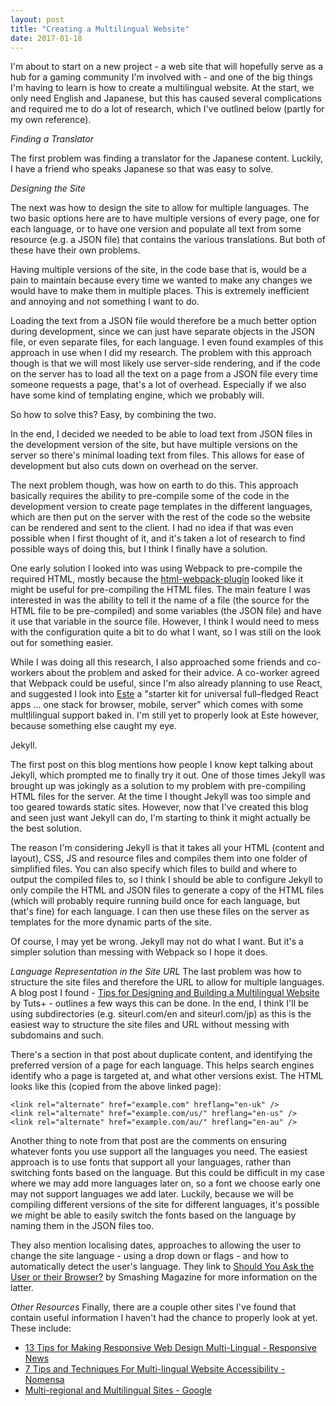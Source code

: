 ```yaml
---
layout: post
title: "Creating a Multilingual Website"
date: 2017-01-18
---
```

I'm about to start on a new project - a web site that will hopefully serve as a hub for a gaming community I'm involved with - and one of the big things I'm having to learn is how to create a multilingual website. At the start, we only need English and Japanese, but this has caused several complications and required me to do a lot of research, which I've outlined below (partly for my own reference). 

*Finding a Translator*

The first problem was finding a translator for the Japanese content. Luckily, I have a friend who speaks Japanese so that was easy to solve.

*Designing the Site*

The next was how to design the site to allow for multiple languages. The two basic options here are to have multiple versions of every page, one for each language, or to have one version and populate all text from some resource (e.g. a JSON file) that contains the various translations. But both of these have their own problems.

Having multiple versions of the site, in the code base that is, would be a pain to maintain because every time we wanted to make any changes we would have to make them in multiple places. This is extremely inefficient and annoying and not something I want to do.

Loading the text from a JSON file would therefore be a much better option during development, since we can just have separate objects in the JSON file, or even separate files, for each language. I even found examples of this approach in use when I did my research. The problem with this approach though is that we will most likely use server-side rendering, and if the code on the server has to load all the text on a page from a JSON file every time someone requests a page, that's a lot of overhead. Especially if we also have some kind of templating engine, which we probably will.

So how to solve this? Easy, by combining the two.

In the end, I decided we needed to be able to load text from JSON files in the development version of the site, but have multiple versions on the server so there's minimal loading text from files. This allows for ease of development but also cuts down on overhead on the server. 

The next problem though, was how on earth to do this. This approach basically requires the ability to pre-compile some of the code in the development version to create page templates in the different languages, which are then put on the server with the rest of the code so the website can be rendered and sent to the client. I had no idea if that was even possible when I first thought of it, and it's taken a lot of research to find possible ways of doing this, but I think I finally have a solution.

One early solution I looked into was using Webpack to pre-compile the required HTML, mostly because the [html-webpack-plugin](html-webpack-plugin) looked like it might be useful for pre-compiling the HTML files. The main feature I was interested in was the ability to tell it the name of a file (the source for the HTML file to be pre-compiled) and some variables (the JSON file) and have it use that variable in the source file. However, I think I would need to mess with the configuration quite a bit to do what I want, so I was still on the look out for something easier.

While I was doing all this research, I also approached some friends and co-workers about the problem and asked for their advice. A co-worker agreed that Webpack could be useful, since I'm also already planning to use React, and suggested I look into [Este](https://github.com/este/este) a "starter kit for universal full–fledged React apps ... one stack for browser, mobile, server" which comes with some multlilingual support baked in. I'm still yet to properly look at Este however, because something else caught my eye.

Jekyll.

The first post on this blog mentions how people I know kept talking about Jekyll, which prompted me to finally try it out. One of those times Jekyll was brought up was jokingly as a solution to my problem with pre-compiling HTML files for the server. At the time I thought Jekyll was too simple and too geared towards static sites. However, now that I've created this blog and seen just want Jekyll can do, I'm starting to think it might actually be the best solution.

The reason I'm considering Jekyll is that it takes all your HTML (content and layout), CSS, JS and resource files and compiles them into one folder of simplified files. You can also specify which files to build and where to output the compiled files to, so I think I should be able to configure Jekyll to only compile the HTML and JSON files to generate a copy of the HTML files (which will probably require running build once for each language, but that's fine) for each language. I can then use these files on the server as templates for the more dynamic parts of the site.

Of course, I may yet be wrong. Jekyll may not do what I want. But it's a simpler solution than messing with Webpack so I hope it does. 

*Language Representation in the Site URL*
The last problem was how to structure the site files and therefore the URL to allow for multiple languages. A blog post I found - [Tips for Designing and Building a Multilingual Website](https://webdesign.tutsplus.com/articles/tips-for-designing-and-building-a-multilingual-website--cms-24708) by Tuts+ - outlines a few ways this can be done. In the end, I think I'll be using subdirectories (e.g. siteurl.com/en and siteurl.com/jp) as this is the easiest way to structure the site files and URL without messing with subdomains and such.

There's a section in that post about duplicate content, and identifying the preferred version of a page for each language. This helps search engines identify who a page is targeted at, and what other versions exist. The HTML looks like this (copied from the above linked page):

```
<link rel="alternate" href="example.com" hreflang="en-uk" />
<link rel="alternate" href="example.com/us/" hreflang="en-us" />
<link rel="alternate" href="example.com/au/" hreflang="en-au" />
```

Another thing to note from that post are the comments on ensuring whatever fonts you use support all the languages you need. The easiest approach is to use fonts that support all your languages, rather than switching fonts based on the language. But this could be difficult in my case where we may add more languages later on, so a font we choose early one may not support languages we add later. Luckily, because we will be compiling different versions of the site for different languages, it's possible we might be able to easily switch the fonts based on the language by naming them in the JSON files too.

They also mention localising dates, approaches to allowing the user to change the site language - using a drop down or flags - and how to automatically detect the user's language. They link to [Should You Ask the User or their Browser?](https://www.smashingmagazine.com/2013/02/remove-interface-elements/#language) by Smashing Magazine for more information on the latter. 

*Other Resources*
Finally, there are a couple other sites I've found that contain useful information I haven't had the chance to properly look at yet. These include:

- [13 Tips for Making Responsive Web Design Multi-Lingual - Responsive News](http://responsivenews.co.uk/post/123104512468/13-tips-for-making-responsive-web-design)
- [7 Tips and Techniques For Multi-lingual Website Accessibility - Nomensa](https://www.nomensa.com/blog/2010/7-tips-for-multi-lingual-website-accessibility)
- [Multi-regional and Multilingual Sites - Google](https://support.google.com/webmasters/answer/182192?hl=en)

